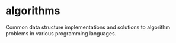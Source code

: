# algorithms
Common data structure implementations and solutions to algorithm problems in various programming languages.
